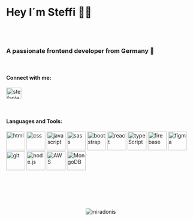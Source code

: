 <h1>Hey I´m Steffi 👸🏼</h1>

<br/>
<br/>

<h3 align="left">A passionate frontend developer from Germany 🚀</h3>
<br/>


<h4 align="left">Connect with me:</h4>
<p align="left">
<a href="https://linkedin.com/in/stefanie-peschke" target="blank"><img align="center" src="https://raw.githubusercontent.com/rahuldkjain/github-profile-readme-generator/master/src/images/icons/Social/linked-in-alt.svg" alt="stefanie peschke" height="30" width="40" /></a>
</p>
<br/>

<h4 align="left">Languages and Tools:</h4>
<p align="left"> 

<img src="https://github.com/miradonis/miradonis/assets/92485350/6b1f7634-f368-464f-983f-91e300792f34" alt="html" width="50" height="50" >
<img src="https://github.com/miradonis/miradonis/assets/92485350/d4c8d93b-41cf-4332-934e-3617cd392c71" alt="css" width="50" height="50">
<img src="https://github.com/miradonis/miradonis/assets/92485350/83fa5bb6-1d52-4c96-942f-026b6a6e2341" alt="javascript" width="50" height="50">
<img src="https://github.com/miradonis/miradonis/assets/92485350/82db8f89-e9ef-49a0-8595-9479f0249dc0" alt="sass" width="50" height="50">
<img src="https://github.com/miradonis/miradonis/assets/92485350/149f226e-f7d5-497c-acd3-1ef2478c8937" alt="bootstrap" width="50" height="50">
<img src="https://github.com/miradonis/miradonis/assets/92485350/81a16dc3-3cb1-47fe-b4d6-2bc00c585368" alt="react" width="50" height="50">
<img src="https://github.com/miradonis/miradonis/assets/92485350/32f8e54c-278e-417d-9701-3b4d9abb2f70" alt="typeScript" width="50" height="50">
<img src="https://github.com/miradonis/miradonis/assets/92485350/c9682dbb-a513-4d06-bdce-e9cb030e62a9" alt="firebase" width="50" height="50">
<img src="https://github.com/miradonis/miradonis/assets/92485350/ac1fe471-7947-45f0-b8d8-02a9aa808f08" alt="figma" width="50" height="50">
<img src="https://github.com/miradonis/miradonis/assets/92485350/2a8493de-8887-4a44-a895-fb844ca276e8" alt="git" width="50" height="50">
<img src="https://github.com/miradonis/miradonis/assets/92485350/34052677-e64f-4eb3-ad91-679d41a42fd1" alt="node.js" width="50" height="50">
<img src="https://github.com/miradonis/miradonis/assets/92485350/5eca2f55-4b1c-4647-85c4-ff3cb8aadc10" alt="AWS" width="50" height="50">
<img src="https://github.com/miradonis/miradonis/assets/92485350/9f0f671c-b900-43b9-8b59-6ecb636ea57f" alt="MongoDB" width="50" height="50">

  
<br/>
<br/>
<br/>
<br/>
<br/>
<br/>

<p align="center"> <img src="https://komarev.com/ghpvc/?username=miradonis&label=Profile%20views&color=0e75b6&style=flat" alt="miradonis" /> </p>

